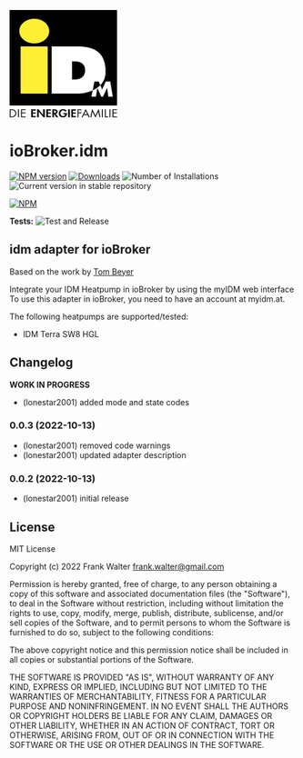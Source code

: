 ![Logo](admin/idm.png)
# ioBroker.idm

[![NPM version](https://img.shields.io/npm/v/iobroker.idm.svg)](https://www.npmjs.com/package/iobroker.idm)
[![Downloads](https://img.shields.io/npm/dm/iobroker.idm.svg)](https://www.npmjs.com/package/iobroker.idm)
![Number of Installations](https://iobroker.live/badges/idm-installed.svg)
![Current version in stable repository](https://iobroker.live/badges/idm-stable.svg)

[![NPM](https://nodei.co/npm/iobroker.idm.png?downloads=true)](https://nodei.co/npm/iobroker.idm/)

**Tests:** ![Test and Release](https://github.com/lonestar2001/ioBroker.idm/workflows/Test%20and%20Release/badge.svg)

## idm adapter for ioBroker

Based on the work by <a href='https://beyer.app/blog/2018/10/home-assistant-integration-heatpump-idm-terra-ml-complete-hgl/'>Tom Beyer</a>

Integrate your IDM Heatpump in ioBroker by using the myIDM web interface
To use this adapter in ioBroker, you need to have an account at myidm.at.

The following heatpumps are supported/tested:
* IDM Terra SW8 HGL

## Changelog
<!--
    Placeholder for the next version (at the beginning of the line):
    ### **WORK IN PROGRESS**
    (lonestar2001) added controls for system and circuit mode
    (lonestar2001) added adapter translations
-->
**WORK IN PROGRESS**
* (lonestar2001) added mode and state codes

### 0.0.3 (2022-10-13)
* (lonestar2001) removed code warnings
* (lonestar2001) updated adapter description

### 0.0.2 (2022-10-13)
* (lonestar2001) initial release

## License
MIT License

Copyright (c) 2022 Frank Walter <frank.walter@gmail.com>

Permission is hereby granted, free of charge, to any person obtaining a copy
of this software and associated documentation files (the "Software"), to deal
in the Software without restriction, including without limitation the rights
to use, copy, modify, merge, publish, distribute, sublicense, and/or sell
copies of the Software, and to permit persons to whom the Software is
furnished to do so, subject to the following conditions:

The above copyright notice and this permission notice shall be included in all
copies or substantial portions of the Software.

THE SOFTWARE IS PROVIDED "AS IS", WITHOUT WARRANTY OF ANY KIND, EXPRESS OR
IMPLIED, INCLUDING BUT NOT LIMITED TO THE WARRANTIES OF MERCHANTABILITY,
FITNESS FOR A PARTICULAR PURPOSE AND NONINFRINGEMENT. IN NO EVENT SHALL THE
AUTHORS OR COPYRIGHT HOLDERS BE LIABLE FOR ANY CLAIM, DAMAGES OR OTHER
LIABILITY, WHETHER IN AN ACTION OF CONTRACT, TORT OR OTHERWISE, ARISING FROM,
OUT OF OR IN CONNECTION WITH THE SOFTWARE OR THE USE OR OTHER DEALINGS IN THE
SOFTWARE.